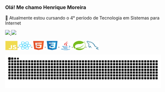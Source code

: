 ### Olá! Me chamo Henrique Moreira

 🔭 Atualmente estou cursando o 4° período de Tecnologia em Sistemas para Internet

 <div>
  <a href="https://github.com/Henrique-Moreira">
  <img height="180em" src="https://github-readme-stats.vercel.app/api?username=Henrique-Moreira&show_icons=true&theme=tokyonight&include_all_commits=true&count_private=true"/>
  <img height="180em" src="https://github-readme-stats.vercel.app/api/top-langs/?username=Henrique-Moreira&layout=compact&langs_count=7&theme=tokyonight"/>
</div>
<div style="display: inline_block"><br>
  <img align="center" alt="Logo JavaScript" height="30" width="40" src="https://raw.githubusercontent.com/devicons/devicon/master/icons/javascript/javascript-plain.svg">
  <img align="center" alt="Logo React" height="30" width="40" src="https://raw.githubusercontent.com/devicons/devicon/master/icons/react/react-original.svg">
  <img align="center" alt="Logo HTML" height="30" width="40" src="https://raw.githubusercontent.com/devicons/devicon/master/icons/html5/html5-original.svg">
  <img align="center" alt="Logo CSS" height="30" width="40" src="https://raw.githubusercontent.com/devicons/devicon/master/icons/css3/css3-original.svg">  
  <img align="center" alt="Logo Java" height="30" width="40" src="https://github.com/devicons/devicon/blob/master/icons/java/java-original.svg">
  <img align="center" alt="Logo Spring" height="30" width="40" src="https://github.com/devicons/devicon/blob/master/icons/spring/spring-original.svg">
  <img align="center" alt="Logo MySQL" height="30" width="40" src="https://github.com/devicons/devicon/blob/master/icons/mysql/mysql-plain.svg">
</div>

  ![Snake animation](https://github.com/Henrique-Moreira/Henrique-Moreira/blob/output/github-contribution-grid-snake.svg)
 
  
  
 

